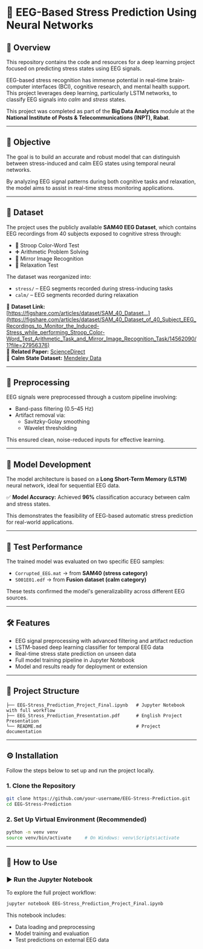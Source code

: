 # 🧠 EEG-Based Stress Prediction Using Neural Networks

## 🧾 Overview

This repository contains the code and resources for a deep learning project focused on predicting stress states using EEG signals.  

EEG-based stress recognition has immense potential in real-time brain-computer interfaces (BCI), cognitive research, and mental health support. This project leverages deep learning, particularly LSTM networks, to classify EEG signals into *calm* and *stress* states.

This project was completed as part of the **Big Data Analytics** module at the **National Institute of Posts & Telecommunications (INPT), Rabat**.

---

## 🎯 Objective

The goal is to build an accurate and robust model that can distinguish between stress-induced and calm EEG states using temporal neural networks.  

By analyzing EEG signal patterns during both cognitive tasks and relaxation, the model aims to assist in real-time stress monitoring applications.

---

## 📂 Dataset

The project uses the publicly available **SAM40 EEG Dataset**, which contains EEG recordings from 40 subjects exposed to cognitive stress through:

- 🧪 Stroop Color-Word Test  
- ➕ Arithmetic Problem Solving  
- 🔁 Mirror Image Recognition  
- 🧘 Relaxation Test  

The dataset was reorganized into:

- `stress/` – EEG segments recorded during stress-inducing tasks  
- `calm/` – EEG segments recorded during relaxation  

🔗 **Dataset Link:**  
[https://figshare.com/articles/dataset/SAM_40_Dataset...](https://figshare.com/articles/dataset/SAM_40_Dataset_of_40_Subject_EEG_Recordings_to_Monitor_the_Induced-Stress_while_performing_Stroop_Color-Word_Test_Arithmetic_Task_and_Mirror_Image_Recognition_Task/14562090/1?file=27956376)  
📄 **Related Paper:** [ScienceDirect](https://www.sciencedirect.com/science/article/pii/S2352340921010465)  
🧘 **Calm State Dataset:** [Mendeley Data](https://data.mendeley.com/datasets/8c26dn6c7w/1)

---

## 🧼 Preprocessing

EEG signals were preprocessed through a custom pipeline involving:

- Band-pass filtering (0.5–45 Hz)  
- Artifact removal via:
  - Savitzky-Golay smoothing  
  - Wavelet thresholding  

This ensured clean, noise-reduced inputs for effective learning.

---

## 🧠 Model Development

The model architecture is based on a **Long Short-Term Memory (LSTM)** neural network, ideal for sequential EEG data.  

✅ **Model Accuracy:** Achieved **96%** classification accuracy between calm and stress states.

This demonstrates the feasibility of EEG-based automatic stress prediction for real-world applications.

---

## 🧪 Test Performance

The trained model was evaluated on two specific EEG samples:

- `Corrupted_EEG.mat` → from **SAM40 (stress category)**  
- `S001E01.edf` → from **Fusion dataset (calm category)**  

These tests confirmed the model's generalizability across different EEG sources.

---

## 🛠️ Features

- EEG signal preprocessing with advanced filtering and artifact reduction  
- LSTM-based deep learning classifier for temporal EEG data  
- Real-time stress state prediction on unseen data  
- Full model training pipeline in Jupyter Notebook  
- Model and results ready for deployment or extension

---

## 📁 Project Structure

```
├── EEG-Stress_Prediction_Project_Final.ipynb   # Jupyter Notebook with full workflow
├── EEG_Stress_Prediction_Presentation.pdf      # English Project Presentation
└── README.md                                   # Project documentation
```

---

## ⚙️ Installation

Follow the steps below to set up and run the project locally.

### 1. Clone the Repository

```bash
git clone https://github.com/your-username/EEG-Stress-Prediction.git
cd EEG-Stress-Prediction
```

### 2. Set Up Virtual Environment (Recommended)

```bash
python -m venv venv
source venv/bin/activate     # On Windows: venv\Scripts\activate
```
---

## 🚀 How to Use

### ▶️ Run the Jupyter Notebook

To explore the full project workflow:

```bash
jupyter notebook EEG-Stress_Prediction_Project_Final.ipynb
```

This notebook includes:

- Data loading and preprocessing  
- Model training and evaluation  
- Test predictions on external EEG data
